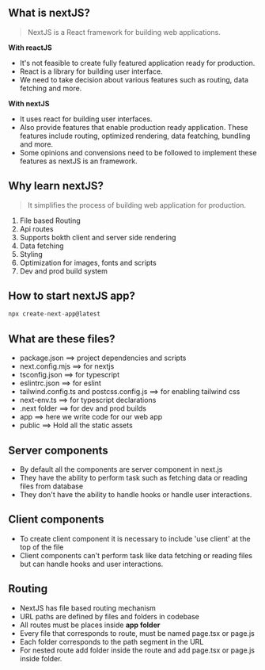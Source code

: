 ## What is nextJS?

> NextJS is a React framework for building web applications.

**With reactJS**

- It's not feasible to create fully featured application ready for production.
- React is a library for building user interface.
- We need to take decision about various features such as routing, data fetching and more.

**With nextJS**

- It uses react for building user interfaces.
- Also provide features that enable production ready application. These features include routing, optimized rendering, data featching, bundling and more.
- Some opinions and convensions need to be followed to implement these features as nextJS is an framework.

## Why learn nextJS?

> It simplifies the process of building web application for production.

1. File based Routing
2. Api routes
3. Supports bokth client and server side rendering
4. Data fetching
5. Styling
6. Optimization for images, fonts and scripts
7. Dev and prod build system

## How to start nextJS app?

```javascript
npx create-next-app@latest
```

## What are these files?

- package.json ==> project dependencies and scripts
- next.config.mjs ==> for nextjs
- tsconfig.json ==> for typescript
- eslintrc.json ==> for eslint
- tailwind.config.ts and postcss.config.js ==> for enabling tailwind css
- next-env.ts ==> for typescript declarations
- .next folder ==> for dev and prod builds
- app ==> here we write code for our web app
- public ==> Hold all the static assets

## Server components

- By default all the components are server component in next.js
- They have the ability to perform task such as fetching data or reading files from database
- They don't have the ability to handle hooks or handle user interactions.

## Client components

- To create client component it is necessary to include 'use client' at the top of the file
- Client components can't perform task like data fetching or reading files but can handle hooks and user interactions.

## Routing

- NextJS has file based routing mechanism
- URL paths are defined by files and folders in codebase
- All routes must be places inside **app folder**
- Every file that corresponds to route, must be named page.tsx or page.js
- Each folder corresponds to the path segment in the URL
- For nested route add folder inside the route and add page.tsx or page.js inside folder.
